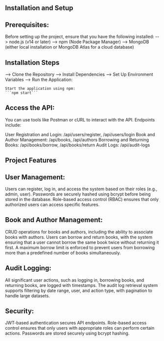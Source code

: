 ## Installation and Setup

## Prerequisites:

Before setting up the project, ensure that you have the following installed:
--> node.js (v14 or later)
--> npm (Node Package Manager)
--> MongoDB (either local installation or MongoDB Atlas for a cloud database)

## Installation Steps

--> Clone the Repository
--> Install Dependencies
--> Set Up Environment Variables
--> Run the Application:

    Start the application using npm:
    ```npm start```

## Access the API:

You can use tools like Postman or cURL to interact with the API. Endpoints include:

User Registration and Login: /api/users/register, /api/users/login
Book and Author Management: /api/books, /api/authors
Borrowing and Returning Books: /api/books/borrow, /api/books/return
Audit Logs: /api/audit-logs

## Project Features

## User Management:

Users can register, log in, and access the system based on their roles (e.g., admin, user).
Passwords are securely hashed using bcrypt before being stored in the database.
Role-based access control (RBAC) ensures that only authorized users can access specific features.

## Book and Author Management:

CRUD operations for books and authors, including the ability to associate books with authors.
Users can borrow and return books, with the system ensuring that a user cannot borrow the same book twice without returning it first.
A maximum borrow limit is enforced to prevent users from borrowing more than a predefined number of books simultaneously.

## Audit Logging:

All significant user actions, such as logging in, borrowing books, and returning books, are logged with timestamps.
The audit log retrieval system supports filtering by date range, user, and action type, with pagination to handle large datasets.

## Security:

JWT-based authentication secures API endpoints.
Role-based access control ensures that only users with appropriate roles can perform certain actions.
Passwords are stored securely using bcrypt hashing.
